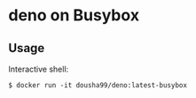 # deno on Busybox

## Usage

Interactive shell:

```
$ docker run -it dousha99/deno:latest-busybox
```

